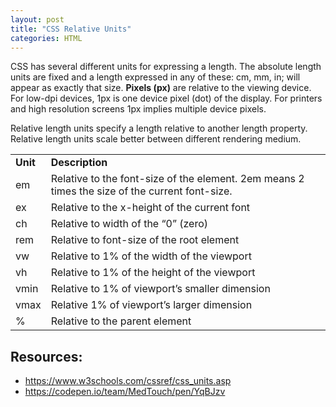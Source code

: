 ```yaml
---
layout: post
title: "CSS Relative Units"
categories: HTML
---
```



CSS has several different units for expressing a length. The absolute length units are fixed and a length expressed in any of these: cm, mm, in; will appear as exactly that size. **Pixels (px)** are relative to the viewing device. For low-dpi devices, 1px is one device pixel (dot) of the display. For printers and high resolution screens 1px implies multiple device pixels.

Relative length units specify a length relative to another length property. Relative length units scale better between different rendering medium.



<table>
  <tr>
   <td><strong>Unit</strong>
   </td>
   <td><strong>Description</strong>
   </td>
  </tr>
  <tr>
   <td>em
   </td>
   <td>Relative to the font-size of the element. 2em means 2 times the size of the current font-size.
   </td>
  </tr>
  <tr>
   <td>ex
   </td>
   <td>Relative to the x-height of the current font
   </td>
  </tr>
  <tr>
   <td>ch
   </td>
   <td>Relative to width of the “0” (zero)
   </td>
  </tr>
  <tr>
   <td>rem
   </td>
   <td>Relative to font-size of the root element
   </td>
  </tr>
  <tr>
   <td>vw
   </td>
   <td>Relative to 1% of the width of the viewport
   </td>
  </tr>
  <tr>
   <td>vh
   </td>
   <td>Relative to 1% of the height of the viewport
   </td>
  </tr>
  <tr>
   <td>vmin
   </td>
   <td>Relative to 1% of viewport’s smaller dimension
   </td>
  </tr>
  <tr>
   <td>vmax
   </td>
   <td>Relative 1% of viewport’s larger dimension
   </td>
  </tr>
  <tr>
   <td>%
   </td>
   <td>Relative to the parent element
   </td>
  </tr>
</table>



## Resources:

- https://www.w3schools.com/cssref/css_units.asp
- https://codepen.io/team/MedTouch/pen/YqBJzv
